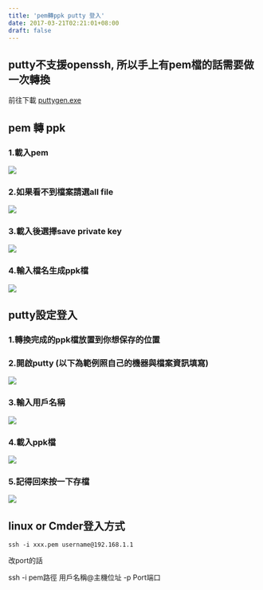 ```yaml
---
title: 'pem轉ppk putty 登入'
date: 2017-03-21T02:21:01+08:00
draft: false
---
```

## putty不支援openssh, 所以手上有pem檔的話需要做一次轉換

前往下載
[puttygen.exe](http://www.chiark.greenend.org.uk/~sgtatham/putty/latest.html)

## pem 轉 ppk
### 1.載入pem
![](https://fblog.ooopiz.com/images/2017/m03-a01.jpg)
  
### 2.如果看不到檔案請選all file
![](https://fblog.ooopiz.com/images/2017/m03-a02.jpg)
  
### 3.載入後選擇save private key
![](https://fblog.ooopiz.com/images/2017/m03-a03.jpg)
  
### 4.輸入檔名生成ppk檔
![](https://fblog.ooopiz.com/images/2017/m03-a04.jpg)
  
## putty設定登入
  
### 1.轉換完成的ppk檔放置到你想保存的位置
  
### 2.開啟putty (以下為範例照自己的機器與檔案資訊填寫)
![](https://fblog.ooopiz.com/images/2017/m03-b01.jpg)
  
### 3.輸入用戶名稱
![](https://fblog.ooopiz.com/images/2017/m03-b02.jpg)
  
### 4.載入ppk檔
![](https://fblog.ooopiz.com/images/2017/m03-b03.jpg)
  
### 5.記得回來按一下存檔
![](https://fblog.ooopiz.com/images/2017/m03-b04.jpg)

## linux or Cmder登入方式
  
`ssh -i xxx.pem username@192.168.1.1`
  
改port的話
  
ssh -i pem路徑 用戶名稱@主機位址 -p Port端口
